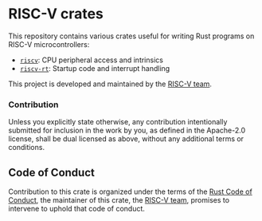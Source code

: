 # RISC-V crates

This repository contains various crates useful for writing Rust programs on RISC-V microcontrollers:

* [`riscv`]: CPU peripheral access and intrinsics
* [`riscv-rt`]: Startup code and interrupt handling


This project is developed and maintained by the [RISC-V team][team].

### Contribution

Unless you explicitly state otherwise, any contribution intentionally submitted for inclusion in the
work by you, as defined in the Apache-2.0 license, shall be dual licensed as above, without any
additional terms or conditions.

## Code of Conduct

Contribution to this crate is organized under the terms of the [Rust Code of
Conduct][CoC], the maintainer of this crate, the [RISC-V team][team], promises
to intervene to uphold that code of conduct.

[`riscv`]: https://crates.io/crates/riscv
[`riscv-rt`]: https://crates.io/crates/riscv-rt
[team]: https://github.com/rust-embedded/wg#the-risc-v-team
[CoC]: CODE_OF_CONDUCT.md
